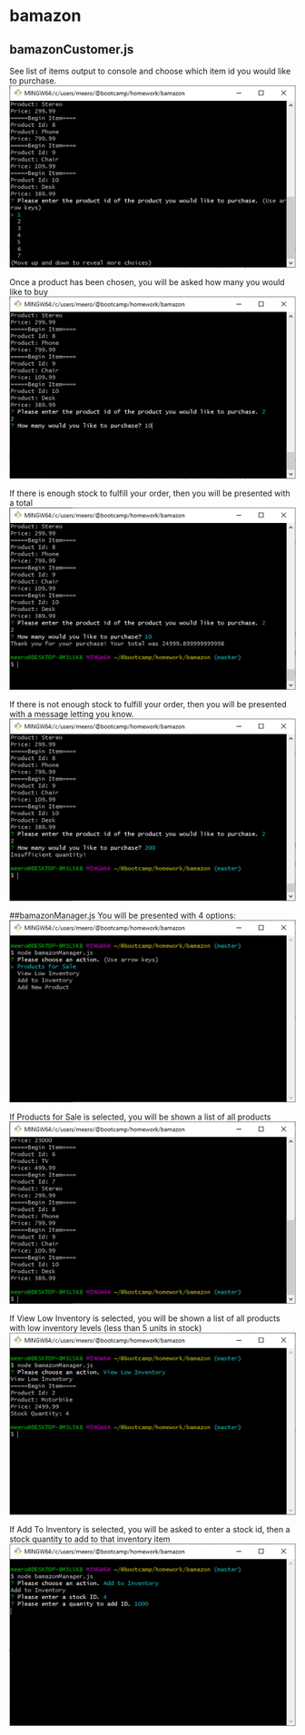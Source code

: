 # bamazon
## bamazonCustomer.js
See list of items output to console and choose which item id you would like to purchase.
![Initial bamazonCustomer.js view](./readme_assets/customer-1.PNG)

Once a product has been chosen, you will be asked how many you would like to buy
![bamazonCustomer.js purchase quantity](./readme_assets/customer-2.PNG)

If there is enough stock to fulfill your order, then you will be presented with a total
![bamazonCustomer.js purchase total](./readme_assets/customer-3.PNG)

If there is not enough stock to fulfill your order, then you will be presented with a message letting you know.
![bamazonCustomer.js purchase rejected](./readme_assets/customer-4.PNG)

##bamazonManager.js
You will be presented with 4 options:
![bamazonManager.js menu](./readme_assets/manager-1.PNG)

If Products for Sale is selected, you will be shown a list of all products
![bamazonManager.js products list](./readme_assets/manager-2.PNG)

If View Low Inventory is selected, you will be shown a list of all products with low inventory levels (less than 5 units in stock)
![bamazonManager.js products list](./readme_assets/manager-3.PNG)

If Add To Inventory is selected, you will be asked to enter a stock id, then a stock quantity to add to that inventory item
![bamazonManager.js products list](./readme_assets/manager-4.PNG)